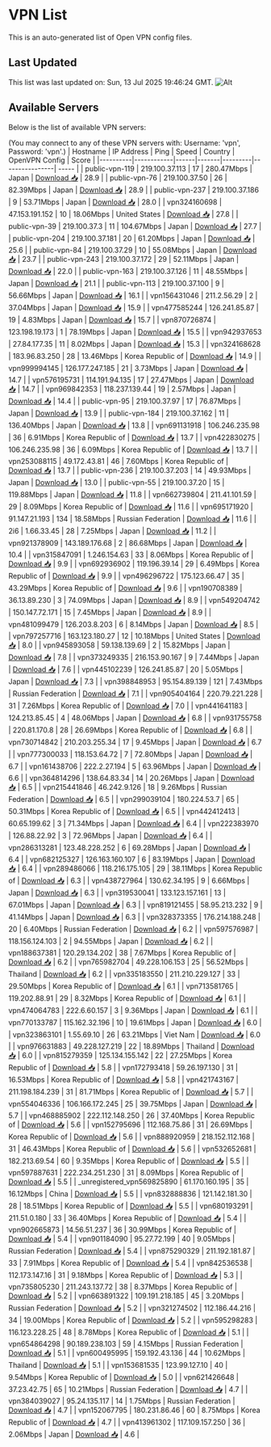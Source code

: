 # VPN List

This is an auto-generated list of Open VPN config files.

## Last Updated

This list was last updated on: Sun, 13 Jul 2025 19:46:24 GMT.
![Alt](https://repobeats.axiom.co/api/embed/186b98318ef1479477931607c1ad7d823f12451f.svg "Repobeats analytics image")

## Available Servers

Below is the list of available VPN servers:

(You may connect to any of these VPN servers with: Username: 'vpn', Password: 'vpn'.)
| Hostname | IP Address | Ping | Speed | Country | OpenVPN Config | Score |
|----------|------------|------|-------|---------|----------------| ----- |
| public-vpn-119 | 219.100.37.113 | 17 | 280.47Mbps | Japan | [Download 📥](./configs/server_0_JP.ovpn) | 28.9 |
| public-vpn-76 | 219.100.37.50 | 26 | 82.39Mbps | Japan | [Download 📥](./configs/server_1_JP.ovpn) | 28.9 |
| public-vpn-237 | 219.100.37.186 | 9 | 53.71Mbps | Japan | [Download 📥](./configs/server_2_JP.ovpn) | 28.0 |
| vpn324160698 | 47.153.191.152 | 10 | 18.06Mbps | United States | [Download 📥](./configs/server_3_US.ovpn) | 27.8 |
| public-vpn-39 | 219.100.37.3 | 11 | 104.67Mbps | Japan | [Download 📥](./configs/server_4_JP.ovpn) | 27.7 |
| public-vpn-204 | 219.100.37.181 | 20 | 61.20Mbps | Japan | [Download 📥](./configs/server_5_JP.ovpn) | 25.6 |
| public-vpn-84 | 219.100.37.29 | 10 | 55.08Mbps | Japan | [Download 📥](./configs/server_6_JP.ovpn) | 23.7 |
| public-vpn-243 | 219.100.37.172 | 29 | 52.11Mbps | Japan | [Download 📥](./configs/server_7_JP.ovpn) | 22.0 |
| public-vpn-163 | 219.100.37.126 | 11 | 48.55Mbps | Japan | [Download 📥](./configs/server_8_JP.ovpn) | 21.1 |
| public-vpn-113 | 219.100.37.100 | 9 | 56.66Mbps | Japan | [Download 📥](./configs/server_9_JP.ovpn) | 16.1 |
| vpn156431046 | 211.2.56.29 | 2 | 37.04Mbps | Japan | [Download 📥](./configs/server_10_JP.ovpn) | 15.9 |
| vpn477585244 | 126.241.85.87 | 19 | 4.83Mbps | Japan | [Download 📥](./configs/server_11_JP.ovpn) | 15.7 |
| vpn870726874 | 123.198.19.173 | 1 | 78.19Mbps | Japan | [Download 📥](./configs/server_12_JP.ovpn) | 15.5 |
| vpn942937653 | 27.84.177.35 | 11 | 8.02Mbps | Japan | [Download 📥](./configs/server_13_JP.ovpn) | 15.3 |
| vpn324168628 | 183.96.83.250 | 28 | 13.46Mbps | Korea Republic of | [Download 📥](./configs/server_14_KR.ovpn) | 14.9 |
| vpn999994145 | 126.177.247.185 | 21 | 3.73Mbps | Japan | [Download 📥](./configs/server_15_JP.ovpn) | 14.7 |
| vpn576195731 | 114.191.94.135 | 17 | 27.47Mbps | Japan | [Download 📥](./configs/server_16_JP.ovpn) | 14.7 |
| vpn969842353 | 118.237.139.44 | 19 | 2.57Mbps | Japan | [Download 📥](./configs/server_17_JP.ovpn) | 14.4 |
| public-vpn-95 | 219.100.37.97 | 17 | 76.87Mbps | Japan | [Download 📥](./configs/server_18_JP.ovpn) | 13.9 |
| public-vpn-184 | 219.100.37.162 | 11 | 136.40Mbps | Japan | [Download 📥](./configs/server_19_JP.ovpn) | 13.8 |
| vpn691131918 | 106.246.235.98 | 36 | 6.91Mbps | Korea Republic of | [Download 📥](./configs/server_20_KR.ovpn) | 13.7 |
| vpn422830275 | 106.246.235.98 | 36 | 6.09Mbps | Korea Republic of | [Download 📥](./configs/server_21_KR.ovpn) | 13.7 |
| vpn253088115 | 49.172.43.81 | 46 | 7.60Mbps | Korea Republic of | [Download 📥](./configs/server_22_KR.ovpn) | 13.7 |
| public-vpn-236 | 219.100.37.203 | 14 | 49.93Mbps | Japan | [Download 📥](./configs/server_23_JP.ovpn) | 13.0 |
| public-vpn-55 | 219.100.37.20 | 15 | 119.88Mbps | Japan | [Download 📥](./configs/server_24_JP.ovpn) | 11.8 |
| vpn662739804 | 211.41.101.59 | 29 | 8.09Mbps | Korea Republic of | [Download 📥](./configs/server_25_KR.ovpn) | 11.6 |
| vpn695171920 | 91.147.21.193 | 134 | 18.58Mbps | Russian Federation | [Download 📥](./configs/server_26_RU.ovpn) | 11.6 |
| 2i6 | 1.66.33.45 | 28 | 7.25Mbps | Japan | [Download 📥](./configs/server_27_JP.ovpn) | 11.2 |
| vpn921378909 | 143.189.176.68 | 2 | 86.68Mbps | Japan | [Download 📥](./configs/server_28_JP.ovpn) | 10.4 |
| vpn315847091 | 1.246.154.63 | 33 | 8.06Mbps | Korea Republic of | [Download 📥](./configs/server_29_KR.ovpn) | 9.9 |
| vpn692936902 | 119.196.39.14 | 29 | 6.49Mbps | Korea Republic of | [Download 📥](./configs/server_30_KR.ovpn) | 9.9 |
| vpn496296722 | 175.123.66.47 | 35 | 43.29Mbps | Korea Republic of | [Download 📥](./configs/server_31_KR.ovpn) | 9.6 |
| vpn190708389 | 36.13.89.230 | 3 | 74.09Mbps | Japan | [Download 📥](./configs/server_32_JP.ovpn) | 8.9 |
| vpn549204742 | 150.147.72.171 | 15 | 7.45Mbps | Japan | [Download 📥](./configs/server_33_JP.ovpn) | 8.9 |
| vpn481099479 | 126.203.8.203 | 6 | 8.14Mbps | Japan | [Download 📥](./configs/server_34_JP.ovpn) | 8.5 |
| vpn797257716 | 163.123.180.27 | 12 | 10.18Mbps | United States | [Download 📥](./configs/server_35_US.ovpn) | 8.0 |
| vpn945893058 | 59.138.139.69 | 2 | 15.82Mbps | Japan | [Download 📥](./configs/server_36_JP.ovpn) | 7.8 |
| vpn373249335 | 216.153.90.167 | 9 | 7.44Mbps | Japan | [Download 📥](./configs/server_37_JP.ovpn) | 7.6 |
| vpn445102239 | 126.241.85.87 | 20 | 5.05Mbps | Japan | [Download 📥](./configs/server_38_JP.ovpn) | 7.3 |
| vpn398848953 | 95.154.89.139 | 121 | 7.43Mbps | Russian Federation | [Download 📥](./configs/server_39_RU.ovpn) | 7.1 |
| vpn905404164 | 220.79.221.228 | 31 | 7.26Mbps | Korea Republic of | [Download 📥](./configs/server_40_KR.ovpn) | 7.0 |
| vpn441641183 | 124.213.85.45 | 4 | 48.06Mbps | Japan | [Download 📥](./configs/server_41_JP.ovpn) | 6.8 |
| vpn931755758 | 220.81.170.8 | 28 | 26.69Mbps | Korea Republic of | [Download 📥](./configs/server_42_KR.ovpn) | 6.8 |
| vpn730714842 | 210.203.255.34 | 17 | 9.45Mbps | Japan | [Download 📥](./configs/server_43_JP.ovpn) | 6.7 |
| vpn777300033 | 118.153.64.72 | 7 | 72.80Mbps | Japan | [Download 📥](./configs/server_44_JP.ovpn) | 6.7 |
| vpn161438706 | 222.2.27.194 | 5 | 63.96Mbps | Japan | [Download 📥](./configs/server_45_JP.ovpn) | 6.6 |
| vpn364814296 | 138.64.83.34 | 14 | 20.26Mbps | Japan | [Download 📥](./configs/server_46_JP.ovpn) | 6.5 |
| vpn215441846 | 46.242.9.126 | 18 | 9.26Mbps | Russian Federation | [Download 📥](./configs/server_47_RU.ovpn) | 6.5 |
| vpn299039104 | 180.224.53.7 | 65 | 50.31Mbps | Korea Republic of | [Download 📥](./configs/server_48_KR.ovpn) | 6.5 |
| vpn442412413 | 60.65.199.62 | 3 | 71.34Mbps | Japan | [Download 📥](./configs/server_49_JP.ovpn) | 6.4 |
| vpn222383970 | 126.88.22.92 | 3 | 72.96Mbps | Japan | [Download 📥](./configs/server_50_JP.ovpn) | 6.4 |
| vpn286313281 | 123.48.228.252 | 6 | 69.28Mbps | Japan | [Download 📥](./configs/server_51_JP.ovpn) | 6.4 |
| vpn682125327 | 126.163.160.107 | 6 | 83.19Mbps | Japan | [Download 📥](./configs/server_52_JP.ovpn) | 6.4 |
| vpn289486066 | 118.216.175.105 | 29 | 38.11Mbps | Korea Republic of | [Download 📥](./configs/server_53_KR.ovpn) | 6.3 |
| vpn438727964 | 130.62.34.195 | 9 | 6.66Mbps | Japan | [Download 📥](./configs/server_54_JP.ovpn) | 6.3 |
| vpn319530041 | 133.123.157.161 | 13 | 67.01Mbps | Japan | [Download 📥](./configs/server_55_JP.ovpn) | 6.3 |
| vpn819121455 | 58.95.213.232 | 9 | 41.14Mbps | Japan | [Download 📥](./configs/server_56_JP.ovpn) | 6.3 |
| vpn328373355 | 176.214.188.248 | 20 | 6.40Mbps | Russian Federation | [Download 📥](./configs/server_57_RU.ovpn) | 6.2 |
| vpn597576987 | 118.156.124.103 | 2 | 94.55Mbps | Japan | [Download 📥](./configs/server_58_JP.ovpn) | 6.2 |
| vpn188637381 | 120.29.134.202 | 38 | 7.67Mbps | Korea Republic of | [Download 📥](./configs/server_59_KR.ovpn) | 6.2 |
| vpn765982704 | 49.228.106.153 | 25 | 56.52Mbps | Thailand | [Download 📥](./configs/server_60_TH.ovpn) | 6.2 |
| vpn335183550 | 211.210.229.127 | 33 | 29.50Mbps | Korea Republic of | [Download 📥](./configs/server_61_KR.ovpn) | 6.1 |
| vpn713581765 | 119.202.88.91 | 29 | 8.32Mbps | Korea Republic of | [Download 📥](./configs/server_62_KR.ovpn) | 6.1 |
| vpn474064783 | 222.6.60.157 | 3 | 9.36Mbps | Japan | [Download 📥](./configs/server_63_JP.ovpn) | 6.1 |
| vpn770133787 | 115.162.32.196 | 10 | 19.61Mbps | Japan | [Download 📥](./configs/server_64_JP.ovpn) | 6.0 |
| vpn323863101 | 1.55.69.10 | 26 | 63.21Mbps | Viet Nam | [Download 📥](./configs/server_65_VN.ovpn) | 6.0 |
| vpn976631883 | 49.228.127.219 | 22 | 18.89Mbps | Thailand | [Download 📥](./configs/server_66_TH.ovpn) | 6.0 |
| vpn815279359 | 125.134.155.142 | 22 | 27.25Mbps | Korea Republic of | [Download 📥](./configs/server_67_KR.ovpn) | 5.8 |
| vpn172793418 | 59.26.197.130 | 31 | 16.53Mbps | Korea Republic of | [Download 📥](./configs/server_68_KR.ovpn) | 5.8 |
| vpn421743167 | 211.198.184.239 | 31 | 81.71Mbps | Korea Republic of | [Download 📥](./configs/server_69_KR.ovpn) | 5.7 |
| vpn554046336 | 106.166.172.245 | 25 | 39.75Mbps | Japan | [Download 📥](./configs/server_70_JP.ovpn) | 5.7 |
| vpn468885902 | 222.112.148.250 | 26 | 37.40Mbps | Korea Republic of | [Download 📥](./configs/server_71_KR.ovpn) | 5.6 |
| vpn152795696 | 112.168.75.86 | 31 | 26.69Mbps | Korea Republic of | [Download 📥](./configs/server_72_KR.ovpn) | 5.6 |
| vpn888920959 | 218.152.112.168 | 31 | 46.43Mbps | Korea Republic of | [Download 📥](./configs/server_73_KR.ovpn) | 5.6 |
| vpn532652681 | 182.213.69.54 | 60 | 9.35Mbps | Korea Republic of | [Download 📥](./configs/server_74_KR.ovpn) | 5.5 |
| vpn597887631 | 222.234.251.230 | 31 | 8.09Mbps | Korea Republic of | [Download 📥](./configs/server_75_KR.ovpn) | 5.5 |
| _unregistered_vpn569825890 | 61.170.160.195 | 35 | 16.12Mbps | China | [Download 📥](./configs/server_76_CN.ovpn) | 5.5 |
| vpn832888836 | 121.142.181.30 | 28 | 18.51Mbps | Korea Republic of | [Download 📥](./configs/server_77_KR.ovpn) | 5.5 |
| vpn680193291 | 211.51.0.180 | 33 | 36.40Mbps | Korea Republic of | [Download 📥](./configs/server_78_KR.ovpn) | 5.4 |
| vpn902665873 | 14.56.51.237 | 36 | 30.99Mbps | Korea Republic of | [Download 📥](./configs/server_79_KR.ovpn) | 5.4 |
| vpn901184090 | 95.27.72.199 | 40 | 9.05Mbps | Russian Federation | [Download 📥](./configs/server_80_RU.ovpn) | 5.4 |
| vpn875290329 | 211.192.181.87 | 33 | 7.91Mbps | Korea Republic of | [Download 📥](./configs/server_81_KR.ovpn) | 5.4 |
| vpn842536538 | 112.173.147.16 | 31 | 9.18Mbps | Korea Republic of | [Download 📥](./configs/server_82_KR.ovpn) | 5.3 |
| vpn735805230 | 211.243.137.72 | 38 | 8.37Mbps | Korea Republic of | [Download 📥](./configs/server_83_KR.ovpn) | 5.2 |
| vpn663891322 | 109.191.218.185 | 45 | 3.20Mbps | Russian Federation | [Download 📥](./configs/server_84_RU.ovpn) | 5.2 |
| vpn321274502 | 112.186.44.216 | 34 | 19.00Mbps | Korea Republic of | [Download 📥](./configs/server_85_KR.ovpn) | 5.2 |
| vpn595298283 | 116.123.228.25 | 48 | 8.78Mbps | Korea Republic of | [Download 📥](./configs/server_86_KR.ovpn) | 5.1 |
| vpn654864298 | 90.189.238.103 | 59 | 4.15Mbps | Russian Federation | [Download 📥](./configs/server_87_RU.ovpn) | 5.1 |
| vpn600495995 | 159.192.43.136 | 44 | 10.62Mbps | Thailand | [Download 📥](./configs/server_88_TH.ovpn) | 5.1 |
| vpn153681535 | 123.99.127.10 | 40 | 9.54Mbps | Korea Republic of | [Download 📥](./configs/server_89_KR.ovpn) | 5.0 |
| vpn621426648 | 37.23.42.75 | 65 | 10.21Mbps | Russian Federation | [Download 📥](./configs/server_90_RU.ovpn) | 4.7 |
| vpn384039027 | 95.24.135.117 | 14 | 1.75Mbps | Russian Federation | [Download 📥](./configs/server_91_RU.ovpn) | 4.7 |
| vpn152067795 | 180.231.86.46 | 60 | 8.75Mbps | Korea Republic of | [Download 📥](./configs/server_92_KR.ovpn) | 4.7 |
| vpn413961302 | 117.109.157.250 | 36 | 2.06Mbps | Japan | [Download 📥](./configs/server_93_JP.ovpn) | 4.6 |
